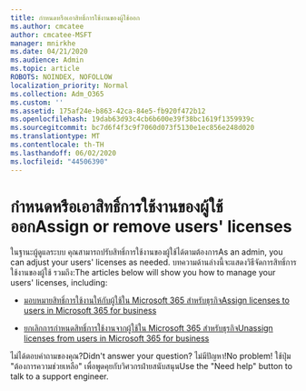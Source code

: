 ```yaml
---
title: กําหนดหรือเอาสิทธิ์การใช้งานของผู้ใช้ออก
ms.author: cmcatee
author: cmcatee-MSFT
manager: mnirkhe
ms.date: 04/21/2020
ms.audience: Admin
ms.topic: article
ROBOTS: NOINDEX, NOFOLLOW
localization_priority: Normal
ms.collection: Adm_O365
ms.custom: ''
ms.assetid: 175af24e-b863-42ca-84e5-fb920f472b12
ms.openlocfilehash: 19dab63d93c4cb6b600e39f38bc1619f1359939c
ms.sourcegitcommit: bc7d6f4f3c9f7060d073f5130e1ec856e248d020
ms.translationtype: MT
ms.contentlocale: th-TH
ms.lasthandoff: 06/02/2020
ms.locfileid: "44506390"
---
```

# <a name="assign-or-remove-users-licenses"></a><span data-ttu-id="daf35-102">กําหนดหรือเอาสิทธิ์การใช้งานของผู้ใช้ออก</span><span class="sxs-lookup"><span data-stu-id="daf35-102">Assign or remove users' licenses</span></span>

<span data-ttu-id="daf35-103">ในฐานะผู้ดูแลระบบ คุณสามารถปรับสิทธิ์การใช้งานของผู้ใช้ได้ตามต้องการ</span><span class="sxs-lookup"><span data-stu-id="daf35-103">As an admin, you can adjust your users' licenses as needed.</span></span> <span data-ttu-id="daf35-104">บทความด้านล่างนี้จะแสดงวิธีจัดการสิทธิ์การใช้งานของผู้ใช้ รวมถึง:</span><span class="sxs-lookup"><span data-stu-id="daf35-104">The articles below will show you how to manage your users' licenses, including:</span></span>
  
- [<span data-ttu-id="daf35-105">มอบหมายสิทธิ์การใช้งานให้กับผู้ใช้ใน Microsoft 365 สําหรับธุรกิจ</span><span class="sxs-lookup"><span data-stu-id="daf35-105">Assign licenses to users in Microsoft 365 for business</span></span>](https://docs.microsoft.com/microsoft-365/admin/subscriptions-and-billing/assign-licenses-to-users)

- [<span data-ttu-id="daf35-106">ยกเลิกการกําหนดสิทธิ์การใช้งานจากผู้ใช้ใน Microsoft 365 สําหรับธุรกิจ</span><span class="sxs-lookup"><span data-stu-id="daf35-106">Unassign licenses from users in Microsoft 365 for business</span></span>](https://docs.microsoft.com/microsoft-365/admin/subscriptions-and-billing/remove-licenses-from-users)

<span data-ttu-id="daf35-107">ไม่ได้ตอบคําถามของคุณ?</span><span class="sxs-lookup"><span data-stu-id="daf35-107">Didn't answer your question?</span></span> <span data-ttu-id="daf35-108">ไม่มีปัญหา!</span><span class="sxs-lookup"><span data-stu-id="daf35-108">No problem!</span></span> <span data-ttu-id="daf35-109">ใช้ปุ่ม "ต้องการความช่วยเหลือ" เพื่อพูดคุยกับวิศวกรฝ่ายสนับสนุน</span><span class="sxs-lookup"><span data-stu-id="daf35-109">Use the "Need help" button to talk to a support engineer.</span></span>